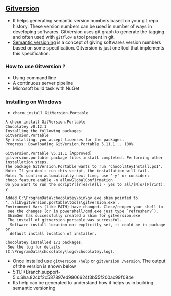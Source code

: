 ## [Gitversion](https://gitversion.net/docs/)

- It helps generating semantic version numbers based on your git repo history. These version numbers can be used in number of ways in developing softwares. GitVersion uses git graph to generate the tagging and often used with `gitflow` a tool present in git.
- [Semantic versioning](https://semver.org/) is a concept of giving softwares version numbers based on some specification. Gitversion is just one tool that implements this specification.

### How to use Gitversion ?

- Using command line
- A continuous server pipeline
- Microsoft build task with NuGet

### Installing on Windows

- `choco install GitVersion.Portable`

```
λ choco install GitVersion.Portable                                                                            
Chocolatey v0.12.1                                                                                             
Installing the following packages:                                                                             
GitVersion.Portable                                                                                            
By installing, you accept licenses for the packages.                                                           
Progress: Downloading GitVersion.Portable 5.11.1... 100%                                                       
                                                                                                               
GitVersion.Portable v5.11.1 [Approved]                                                                         
gitversion.portable package files install completed. Performing other installation steps.                      
The package GitVersion.Portable wants to run 'chocolateyInstall.ps1'.                                          
Note: If you don't run this script, the installation will fail.                                                
Note: To confirm automatically next time, use '-y' or consider:                                                
choco feature enable -n allowGlobalConfirmation                                                                
Do you want to run the script?([Y]es/[A]ll - yes to all/[N]o/[P]rint): y                                       
                                                                                                               
Added C:\ProgramData\chocolatey\bin\gv.exe shim pointed to '..\lib\gitversion.portable\tools\gitversion.exe'.  
Environment Vars (like PATH) have changed. Close/reopen your shell to                                          
 see the changes (or in powershell/cmd.exe just type `refreshenv`).                                            
 ShimGen has successfully created a shim for gitversion.exe                                                    
 The install of gitversion.portable was successful.                                                            
  Software install location not explicitly set, it could be in package or                                      
  default install location of installer.                                                                       
                                                                                                               
Chocolatey installed 1/1 packages.                                                                             
 See the log for details (C:\ProgramData\chocolatey\logs\chocolatey.log).                                      

```

- Once installed use `gitversion /help` or `gitversion /version`. The output of the version is shown below
- 5.11.1+Branch.support-5.x.Sha.82cbf2c587897ed9906624f3b55f200ac99f084e
- Its help can be generated to understand how it helps us in building semantic versioning

### 
